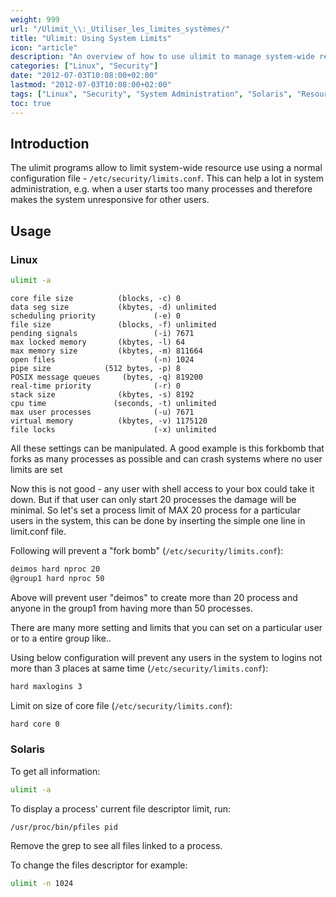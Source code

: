 ```yaml
---
weight: 999
url: "/Ulimit_\\:_Utiliser_les_limites_systèmes/"
title: "Ulimit: Using System Limits"
icon: "article"
description: "An overview of how to use ulimit to manage system-wide resource limits for users and processes on Linux and Solaris systems."
categories: ["Linux", "Security"]
date: "2012-07-03T10:08:00+02:00"
lastmod: "2012-07-03T10:08:00+02:00"
tags: ["Linux", "Security", "System Administration", "Solaris", "Resource Management"]
toc: true
---
```


## Introduction

The ulimit programs allow to limit system-wide resource use using a normal configuration file - `/etc/security/limits.conf`. This can help a lot in system administration, e.g. when a user starts too many processes and therefore makes the system unresponsive for other users.

## Usage

### Linux

```bash
ulimit -a
```

```
core file size          (blocks, -c) 0
data seg size           (kbytes, -d) unlimited
scheduling priority             (-e) 0
file size               (blocks, -f) unlimited
pending signals                 (-i) 7671
max locked memory       (kbytes, -l) 64
max memory size         (kbytes, -m) 811664
open files                      (-n) 1024
pipe size            (512 bytes, -p) 8
POSIX message queues     (bytes, -q) 819200
real-time priority              (-r) 0
stack size              (kbytes, -s) 8192
cpu time               (seconds, -t) unlimited
max user processes              (-u) 7671
virtual memory          (kbytes, -v) 1175120
file locks                      (-x) unlimited
```

All these settings can be manipulated. A good example is this forkbomb that forks as many processes as possible and can crash systems where no user limits are set

Now this is not good - any user with shell access to your box could take it down. But if that user can only start 20 processes the damage will be minimal. So let's set a process limit of MAX 20 process for a particular users in the system, this can be done by inserting the simple one line in limit.conf file.

Following will prevent a "fork bomb" (`/etc/security/limits.conf`):

```bash
deimos hard nproc 20
@group1 hard nproc 50
```

Above will prevent user "deimos" to create more than 20 process and anyone in the group1 from having more than 50 processes.

There are many more setting and limits that you can set on a particular user or to a entire group like..

Using below configuration will prevent any users in the system to logins not more than 3 places at same time (`/etc/security/limits.conf`):

```bash
hard maxlogins 3
```

Limit on size of core file (`/etc/security/limits.conf`):

```bash
hard core 0
```

### Solaris

To get all information:

```bash
ulimit -a
```

To display a process' current file descriptor limit, run:

```bash
/usr/proc/bin/pfiles pid
```

Remove the grep to see all files linked to a process.

To change the files descriptor for example:

```bash
ulimit -n 1024
```
